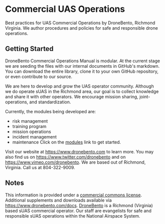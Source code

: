 # Commercial UAS Operations
Best practices for UAS Commercial Operations by DroneBento, Richmond Virginia.  We author procedures and policies for safe and responsible drone operations.

## Getting Started
DroneBento Commercial Operations Manual is modular.  At the current stage we are seeding the files with our internal documents in GitHub's markdown.  You can download the entire library, clone it to your own GitHub repository, or even contribute to our source.  

We are here to develop and grow the UAS operator community.  Although we do operate sUAS in the Richmond area, our goal is to collect knowledge and share it with other operators. We encourage mission sharing, joint-operations, and standardization.  

Currently, the modules being developed are:
- risk management
- training program
- mission operations
- incident management
- maintenance
Click on the [modules](https://github.com/dronebento/commercial-operations-manual/tree/master/modules) link to get started.

Visit our website at https://www.dronebento.com to learn more. You may also find us on https://www.twitter.com/dronebento and on https://www.vimeo.com/dronebento.  We are based out of Richmond, Virginia.  Call us at 804-322-9009.

## Notes
This information is provided under a [commercial commons license](https://github.com/dronebento/commercial-operations-manual/blob/master/license.md).  Additional supplements and downloads available via https://www.dronebento.com/docs.  [DroneBento](https://www.dronebento.com/about) is a Richmond (Virginia) based sUAS commercial operator. Our staff are evangelists for safe and responsible sUAS operations within the National Airspace System.

